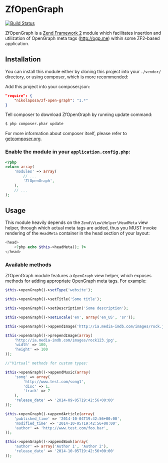 # ZfOpenGraph

[![Build Status](https://travis-ci.org/nikolaposa/ZfOpenGraph.svg?branch=master)](https://travis-ci.org/nikolaposa/ZfOpenGraph)

ZfOpenGraph is a [Zend Framework 2](http://framework.zend.com) module which facilitates insertion
and utilization of OpenGraph meta tags (http://ogp.me) within some ZF2-based application.

## Installation

You can install this module either by cloning this project into your `./vendor/` directory,
or using composer, which is more recommended:

Add this project into your composer.json:

```json
"require": {
    "nikolaposa/zf-open-graph": "1.*"
}
```

Tell composer to download ZfOpenGraph by running update command:

```bash
$ php composer.phar update
```

For more information about composer itself, please refer to [getcomposer.org](http://getcomposer.org/).

### Enable the module in your `application.config.php`:

```php
<?php
return array(
    'modules' => array(
        // ...
        'ZfOpenGraph',
    ),
    // ...
);
```

## Usage

This module heavily depends on the `Zend\View\Helper\HeadMeta` view helper, through which actual
meta tags are added, thus you MUST invoke rendering of the `HeadMeta` container in the head section
of your layout:
```php
<head>
    <?php echo $this->headMeta(); ?>
</head>
```

### Available methods

ZfOpenGraph module features a `OpenGraph` view helper, which exposes methods for adding appropriate
OpenGraph meta tags. For example:
```php
$this->openGraph()->setType('website');

$this->openGraph()->setTitle('Some title');

$this->openGraph()->setDescription('Some description');

$this->openGraph()->setLocale('en', array('en_US', 'sr'));

$this->openGraph()->appendImage('http://ia.media-imdb.com/images/rock.jpg');

$this->openGraph()->prependImage(array(
    'http://ia.media-imdb.com/images/rock123.jpg',
    'width' => 100,
    'height' => 100
));

//"Virtual" methods for custom types:

$this->openGraph()->appendMusic(array(
    'song' => array(
        'http://www.test.com/song1',
        'disc' => 1,
        'track' => 7
    ),
    'release_date' => '2014-09-05T19:42:56+00:00'
));

$this->openGraph()->appendArticle(array(
    'published_time' => '2014-10-04T19:42:56+00:00',
    'modified_time' => '2014-10-05T19:42:56+00:00',
    'author' => 'http://www.test.com/foo.bar',
));

$this->openGraph()->appendBook(array(
    'author' => array('Author 1', 'Author 2'),
    'release_date' => '2014-10-05T19:42:56+00:00'
));
```

